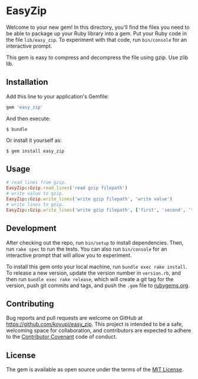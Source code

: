 # EasyZip

Welcome to your new gem! In this directory, you'll find the files you need to be able to package up your Ruby library into a gem. Put your Ruby code in the file `lib/easy_zip`. To experiment with that code, run `bin/console` for an interactive prompt.

This gem is easy to compress and decompress the file using gzip.
Use zlib lib.

## Installation

Add this line to your application's Gemfile:

```ruby
gem 'easy_zip'
```

And then execute:

    $ bundle

Or install it yourself as:

    $ gem install easy_zip

## Usage

```ruby
# read lines from gzip.
EasyZip::Gzip.read_lines('read gzip filepath')
# write value to gzip.
EasyZip::Gzip.write_lines('write gzip filepath', 'write value')
# write lines to gzip.
EasyZip::Gzip.write_lines('write gzip filepath', ['first', 'second', 'third'])
```

## Development

After checking out the repo, run `bin/setup` to install dependencies. Then, run `rake spec` to run the tests. You can also run `bin/console` for an interactive prompt that will allow you to experiment.

To install this gem onto your local machine, run `bundle exec rake install`. To release a new version, update the version number in `version.rb`, and then run `bundle exec rake release`, which will create a git tag for the version, push git commits and tags, and push the `.gem` file to [rubygems.org](https://rubygems.org).

## Contributing

Bug reports and pull requests are welcome on GitHub at https://github.com/koyupi/easy_zip. This project is intended to be a safe, welcoming space for collaboration, and contributors are expected to adhere to the [Contributor Covenant](http://contributor-covenant.org) code of conduct.


## License

The gem is available as open source under the terms of the [MIT License](http://opensource.org/licenses/MIT).

